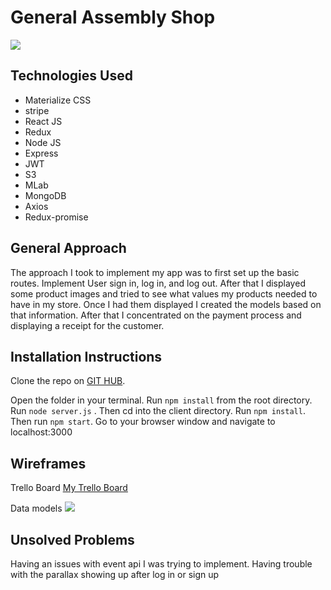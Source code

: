 # General Assembly Shop

![](https://s3.amazonaws.com/ga-products/Screen+Shot+2017-11-10+at+9.14.00+AM.png)

## Technologies Used

- Materialize CSS
- stripe
- React JS
- Redux
- Node JS
- Express
- JWT
- S3
- MLab
- MongoDB
- Axios
- Redux-promise

## General Approach

The approach I took to implement my app was to first set up the basic routes. Implement User sign in, log in, and log out. After that I displayed some product images and tried to see what values my products needed to have in my store. Once I had them displayed I created the models based on that information.
After that I concentrated on the payment process and displaying a receipt for the customer.

## Installation Instructions

Clone the repo on [GIT HUB](https://github.com/canderson22/general-assebmly-store).

Open the folder in your terminal. Run ``` npm install ``` from the root directory. Run ``` node server.js ``` . Then cd into the client directory. Run ``` npm install ```. Then run ``` npm start ```. Go to your browser window and navigate to localhost:3000

## Wireframes 
Trello Board [My Trello Board](https://trello.com/c/IdRDJwOH/7-as-a-user-i-would-like-to-use-a-payment-plan)

Data models ![](https://s3.amazonaws.com/ga-products/Screen+Shot+2017-11-10+at+9.39.04+AM.png)

## Unsolved Problems 

Having an issues with event api I was trying to implement.
Having trouble with the parallax showing up after log in or sign up
